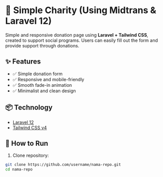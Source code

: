 # 💙 Simple Charity (Using Midtrans & Laravel 12)

Simple and responsive donation page using **Laravel + Tailwind CSS**, created to support social programs. Users can easily fill out the form and provide support through donations.

## ✨ Features

- ✅ Simple donation form
- ✅ Responsive and mobile-friendly
- ✅ Smooth fade-in animation
- ✅ Minimalist and clean design

## 📦 Technology

- [Laravel 12](https://laravel.com)
- [Tailwind CSS v4](https://tailwindcss.com)

## 🚀 How to Run

1. Clone repository:

```bash
git clone https://github.com/username/nama-repo.git
cd nama-repo
